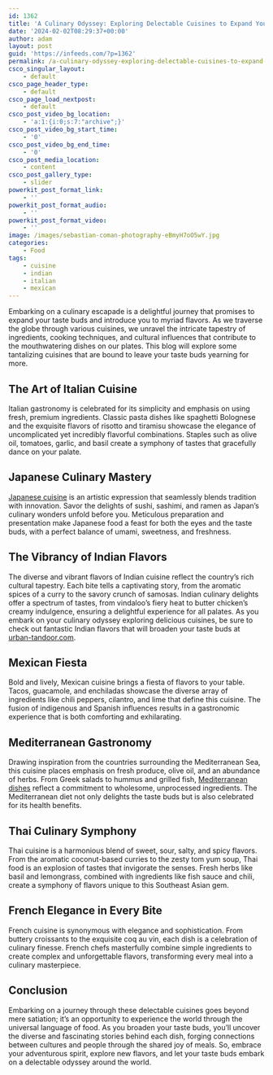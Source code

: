 ```yaml
---
id: 1362
title: 'A Culinary Odyssey: Exploring Delectable Cuisines to Expand Your Palate'
date: '2024-02-02T08:29:37+00:00'
author: adam
layout: post
guid: 'https://infeeds.com/?p=1362'
permalink: /a-culinary-odyssey-exploring-delectable-cuisines-to-expand-your-palate/
csco_singular_layout:
    - default
csco_page_header_type:
    - default
csco_page_load_nextpost:
    - default
csco_post_video_bg_location:
    - 'a:1:{i:0;s:7:"archive";}'
csco_post_video_bg_start_time:
    - '0'
csco_post_video_bg_end_time:
    - '0'
csco_post_media_location:
    - content
csco_post_gallery_type:
    - slider
powerkit_post_format_link:
    - ''
powerkit_post_format_audio:
    - ''
powerkit_post_format_video:
    - ''
image: /images/sebastian-coman-photography-eBmyH7oO5wY.jpg
categories:
    - Food
tags:
    - cuisine
    - indian
    - italian
    - mexican
---
```


Embarking on a culinary escapade is a delightful journey that promises to expand your taste buds and introduce you to myriad flavors. As we traverse the globe through various cuisines, we unravel the intricate tapestry of ingredients, cooking techniques, and cultural influences that contribute to the mouthwatering dishes on our plates. This blog will explore some tantalizing cuisines that are bound to leave your taste buds yearning for more.

## **The Art of Italian Cuisine**

Italian gastronomy is celebrated for its simplicity and emphasis on using fresh, premium ingredients. Classic pasta dishes like spaghetti Bolognese and the exquisite flavors of risotto and tiramisu showcase the elegance of uncomplicated yet incredibly flavorful combinations. Staples such as olive oil, tomatoes, garlic, and basil create a symphony of tastes that gracefully dance on your palate.

## **Japanese Culinary Mastery**

[Japanese cuisine](https://artsandculture.google.com/story/a-bitesize-history-of-japanese-food/cQVRIJOHLs01KA?hl=en) is an artistic expression that seamlessly blends tradition with innovation. Savor the delights of sushi, sashimi, and ramen as Japan’s culinary wonders unfold before you. Meticulous preparation and presentation make Japanese food a feast for both the eyes and the taste buds, with a perfect balance of umami, sweetness, and freshness.

## **The Vibrancy of Indian Flavors**

The diverse and vibrant flavors of Indian cuisine reflect the country’s rich cultural tapestry. Each bite tells a captivating story, from the aromatic spices of a curry to the savory crunch of samosas. Indian culinary delights offer a spectrum of tastes, from vindaloo’s fiery heat to butter chicken’s creamy indulgence, ensuring a delightful experience for all palates. As you embark on your culinary odyssey exploring delicious cuisines, be sure to check out fantastic Indian flavors that will broaden your taste buds at [urban-tandoor.com](https://urban-tandoor.com/).

## **Mexican Fiesta**

Bold and lively, Mexican cuisine brings a fiesta of flavors to your table. Tacos, guacamole, and enchiladas showcase the diverse array of ingredients like chili peppers, cilantro, and lime that define this cuisine. The fusion of indigenous and Spanish influences results in a gastronomic experience that is both comforting and exhilarating.

## **Mediterranean Gastronomy**

Drawing inspiration from the countries surrounding the Mediterranean Sea, this cuisine places emphasis on fresh produce, olive oil, and an abundance of herbs. From Greek salads to hummus and grilled fish, [Mediterranean dishes](https://www.thehungrybites.com/) reflect a commitment to wholesome, unprocessed ingredients. The Mediterranean diet not only delights the taste buds but is also celebrated for its health benefits.

## **Thai Culinary Symphony**

Thai cuisine is a harmonious blend of sweet, sour, salty, and spicy flavors. From the aromatic coconut-based curries to the zesty tom yum soup, Thai food is an explosion of tastes that invigorate the senses. Fresh herbs like basil and lemongrass, combined with ingredients like fish sauce and chili, create a symphony of flavors unique to this Southeast Asian gem.

## **French Elegance in Every Bite**

French cuisine is synonymous with elegance and sophistication. From buttery croissants to the exquisite coq au vin, each dish is a celebration of culinary finesse. French chefs masterfully combine simple ingredients to create complex and unforgettable flavors, transforming every meal into a culinary masterpiece.

## **Conclusion**

Embarking on a journey through these delectable cuisines goes beyond mere satiation; it’s an opportunity to experience the world through the universal language of food. As you broaden your taste buds, you’ll uncover the diverse and fascinating stories behind each dish, forging connections between cultures and people through the shared joy of meals. So, embrace your adventurous spirit, explore new flavors, and let your taste buds embark on a delectable odyssey around the world.